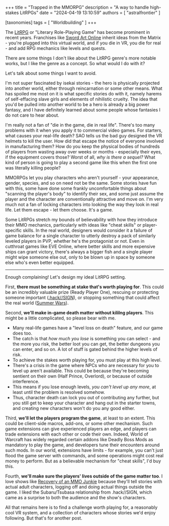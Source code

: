 +++
title = "Trapped in the MMORPG"
description = "A way to handle high-stakes LitRPGs"
date = "2024-04-19 13:10:59"
authors = [ "astralfrontier" ]

[taxonomies]
tags = [ "Worldbuilding" ]
+++

The [LitRPG](https://tvtropes.org/pmwiki/pmwiki.php/Main/LitRPG) or "Literary Role-Playing Game" has become prominent in recent years.
Franchises like [Sword Art Online](https://tvtropes.org/pmwiki/pmwiki.php/Literature/SwordArtOnline)
inherit ideas from the Matrix - you're plugged into this virtual world,
and if you die in VR, you die for real - and add RPG mechanics like levels and quests.

There are some things I don't like about the LitRPG genre's more notable works, but I like the genre as a concept.
So what would I do with it?

<!-- more -->

Let's talk about some things I want to avoid.

I'm not super fascinated by isekai stories - the hero is physically projected into another world, either through reincarnation or some other means.
What has spoiled me most on it is what specific stories do with it, namely harems of self-effacing slave girls and elements of nihilistic cruelty.
The idea that you'd be pulled into another world to be a hero is already a big power fantasy, and I have definitely learned about some people whose fantasies I do not care to hear about.

I'm really not a fan of "die in the game, die in real life".
There's too many problems with it when you apply it to commercial video games.
For starters, what causes your real-life death? SAO tells us the bad guy designed the VR helmets to kill the user.
How did that escape the notice of everyone involved in manufacturing them?
How do you keep the physical bodies of hundreds of players from wasting away over weeks or months - especially their eyes, if the equipment covers those?
Worst of all, _why is there a sequel?_
What kind of person is going to play a second game like this when the first one was literally killing people?

MMORPGs let you play characters who aren't yourself - your appearance, gender, species, and so on need not be the same.
Some stories have fun with this, some have done some frankly uncomfortable things about "scanning the player's body" to identify their sex,
and some just assume the player and the character are conventionally attractive and move on.
I'm very much not a fan of locking characters into looking the way they look in real life. Let them escape - let them choose. It's a game.

Some LitRPGs stretch my bounds of believability with how they introduce their MMO mechanics,
particularly with ideas like "cheat skills" or player-specific skills.
In the real world, designers would consider it a failure of game balance for a single character
to utterly destroy a pack of similarly leveled players in PVP, whether he's the protagonist or not.
Even in cutthroat games like EVE Online, where better skills and more expensive ships can grant victory,
there's always a bigger fish and a single player might wipe someone else out, only to be blown up in space
by someone else who's even better equipped.

----

Enough complaining! Let's design my ideal LitRPG setting.

First, **there must be something at stake that's worth playing for**. This could be an incredibly valuable prize (Ready Player One),
rescuing or protecting someone important ([.hack//SIGN](https://tvtropes.org/pmwiki/pmwiki.php/Anime/DotHackSign)),
or stopping something that could affect the real world ([Summer Wars](https://tvtropes.org/pmwiki/pmwiki.php/Anime/SummerWars)).

Second, **we'll make in-game death matter without kililng players**. This might be a little complicated, so please bear with me.

- Many real-life games have a "level loss on death" feature, and our game does too.
- The catch is that _how much you lose_ is something you can select - and the more you risk, the better loot you can get, the better dungeons you can enter, and so on. A lot of stuff is gated behind the higher levels of risk.
- To achieve the stakes worth playing for, you must play at this high level.
- There's a crisis in the game where NPCs who are necessary for you to level up aren't available. This could be because they're becoming sentient on their own (Half Prince, Overlord), or because of outside interference.
- This means if you lose enough levels, _you can't level up any more_, at least until the problem is resolved somehow.
- Thus, character death can lock you out of contributing any further, but you still get to keep your character and hang out in the starter towns, and creating new characters won't do you any good either.

Third, **we'll let the players program the game**, at least to an extent. This could be client-side macros, add-ons, or some other mechanism.
Such game extensions can give experienced players an edge, and players can trade extensions with each other or code their own.
Indeed, World of Warcraft has widely regarded certain addons like Deadly Boss Mods as mandatory to play the game, and developers tune their encounters around such mods.
In our world, extensions have limits - for example, you can't just flood the game server with commands, and some operations might cost real money to perform.
But as a believable mechanism for "cheat skills", I'd buy this.

Fourth, **we'll make sure the players' lives outside of the game matter too**. I love shows like
[Recovery of an MMO Junkie](https://tvtropes.org/pmwiki/pmwiki.php/Manga/RecoveryOfAnMMOJunkie)
because they'll tell stories with actual adult characters, logging off and doing actual things outside the game.
I liked the Subaru/Tsubasa relationship from .hack//SIGN, which came as a surprise to both the audience and the show's characters.

All that remains here is to find a challenge worth playing for,
a reasonably cool VR system, and a collection of characters whose stories we'd enjoy following.
But that's for another post.